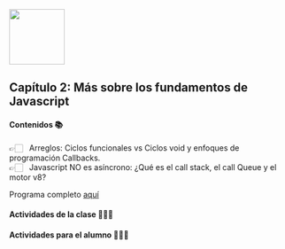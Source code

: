 <img src="https://res.cloudinary.com/boolean-spa/image/upload/v1591158800/logo_vayedu.svg" width=100> 

## Capítulo 2: Más sobre los fundamentos de Javascript

#### Contenidos :books:
👉🏻 &nbsp; Arreglos: Ciclos funcionales vs Ciclos void y enfoques de programación Callbacks.<br/>
👉🏻 &nbsp; Javascript NO es asíncrono: ¿Qué es el call stack, el call Queue y el motor v8?<br/>

Programa completo [aquí](#)

#### Actividades de la clase 🧑🏻‍🏫

#### Actividades para el alumno 👨🏻‍💻
